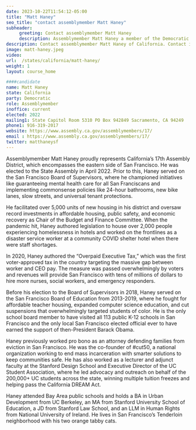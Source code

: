 ```yaml
---
date: 2023-10-22T11:54:12-05:00
title: "Matt Haney"
seo_title: "contact assemblymember Matt Haney"
subheader:
     greeting: Contact assemblymember Matt Haney
     description: Assemblymember Matt Haney a member of the Democratic Part proudly represents California’s 17th Assembly District, which encompasses the eastern side of San Francisco. He was elected to the State Assembly in April 2022.
description: Contact assemblymember Matt Haney of California. Contact information for Matt Haney includes email address, phone number, and mailing address.
image: matt-haney.jpeg
video:
url:  /states/california/matt-haney/
weight: 1
layout: course_home

####candidate
name: Matt Haney
state: California
party: Democratic
role: Assemblymember
inoffice: current
elected: 2022
mailing1: State Capitol Room 5310 PO Box 942849 Sacramento, CA 94249
phone1: 916-319-2017
website: https://www.assembly.ca.gov/assemblymembers/17/
email : https://www.assembly.ca.gov/assemblymembers/17/
twitter: matthaneysf
---
```


Assemblymember Matt Haney proudly represents California’s 17th Assembly District, which encompasses the eastern side of San Francisco. He was elected to the State Assembly in April 2022. Prior to this, Haney served on the San Francisco Board of Supervisors, where he championed initiatives like guaranteeing mental health care for all San Franciscans and implementing commonsense policies like 24-hour bathrooms, new bike lanes, slow streets, and universal tenant protections.

He facilitated over 5,000 units of new housing in his district and oversaw record investments in affordable housing, public safety, and economic recovery as Chair of the Budget and Finance Committee. When the pandemic hit, Haney authored legislation to house over 2,000 people experiencing homelessness in hotels and worked on the frontlines as a disaster service worker at a community COVID shelter hotel when there were staff shortages.

In 2020, Haney authored the “Overpaid Executive Tax,” which was the first voter-approved tax in the country targeting the massive gap between worker and CEO pay. The measure was passed overwhelmingly by voters and revenues will provide San Francisco with tens of millions of dollars to hire more nurses, social workers, and emergency responders.

Before his election to the Board of Supervisors in 2018, Haney served on the San Francisco Board of Education from 2013-2019, where he fought for affordable teacher housing, expanded computer science education, and cut suspensions that overwhelmingly targeted students of color. He is the only school board member to have visited all 113 public K-12 schools in San Francisco and the only local San Francisco elected official ever to have earned the support of then-President Barack Obama.

Haney previously worked pro bono as an attorney defending families from eviction in San Francisco. He was the co-founder of #cut50, a national organization working to end mass incarceration with smarter solutions to keep communities safe. He has also worked as a lecturer and adjunct faculty at the Stanford Design School and Executive Director of the UC Student Association, where he led advocacy and outreach on behalf of the 200,000+ UC students across the state, winning multiple tuition freezes and helping pass the California DREAM Act.

Haney attended Bay Area public schools and holds a BA in Urban Development from UC Berkeley, an MA from Stanford University School of Education, a JD from Stanford Law School, and an LLM in Human Rights from National University of Ireland. He lives in San Francisco’s Tenderloin neighborhood with his two orange tabby cats.
